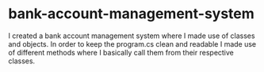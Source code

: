 # bank-account-management-system
I created a bank account management system where I made use of classes and objects. In order to keep the program.cs clean and 
readable I made use of different methods where I basically call them from their respective classes.
